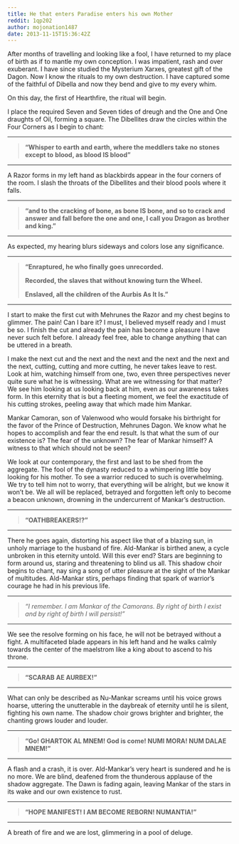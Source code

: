 ```yaml
---
title: He that enters Paradise enters his own Mother
reddit: 1qp202
author: mojonation1487
date: 2013-11-15T15:36:42Z
---
```


After months of travelling and looking like a fool, I have returned to my place
of birth as if to mantle my own conception. I was impatient, rash and over
exuberant. I have since studied the Mysterium Xarxes, greatest gift of the
Dagon. Now I know the rituals to my own destruction. I have captured some of the
faithful of Dibella and now they bend and give to my every whim.

On this day, the first of Hearthfire, the ritual will begin.

I place the required Seven and Seven tides of dreugh and the One and One
draughts of Oil, forming a square. The Dibellites draw the circles within the
Four Corners as I begin to chant:

----

> **“Whisper to earth and earth, where the meddlers take no stones except to**
> **blood, as blood IS blood”**

----

A Razor forms in my left hand as blackbirds appear in the four corners of the
room. I slash the throats of the Dibellites and their blood pools where it
falls.

----

> **“and to the cracking of bone, as bone IS bone, and so to crack and answer**
> **and fall before the one and one, I call you Dragon as brother and king.”**

----

As expected, my hearing blurs sideways and colors lose any significance.

----

> **“Enraptured, he who finally goes unrecorded.**
>
> **Recorded, the slaves that without knowing turn the Wheel.**
>
> **Enslaved, all the children of the Aurbis As It Is.”**

----

I start to make the first cut with Mehrunes the Razor and my chest begins to
glimmer. The pain! Can I bare it? I must, I believed myself ready and I must be
so. I finish the cut and already the pain has become a pleasure I have never
such felt before. I already feel free, able to change anything that can be
uttered in a breath.

I make the next cut and the next and the next and the next and the next and the
next, cutting, cutting and more cutting, he never takes leave to rest. Look at
him, watching himself from one, two, even three perspectives never quite sure
what he is witnessing. What are we witnessing for that matter? We see him
looking at us looking back at him, even as our awareness takes form. In this
eternity that is but a fleeting moment, we feel the exactitude of his cutting
strokes, peeling away that which made him Mankar.

Mankar Camoran, son of Valenwood who would forsake his birthright for the favor
of the Prince of Destruction, Mehrunes Dagon. We know what he hopes to
accomplish and fear the end result. Is that what the sum of our existence is?
The fear of the unknown? The fear of Mankar himself? A witness to that which
should not be seen?

We look at our contemporary, the first and last to be shed from the aggregate.
The fool of the dynasty reduced to a whimpering little boy looking for his
mother. To see a warrior reduced to such is overwhelming. We try to tell him not
to worry, that everything will be alright, but we know it won’t be. We all will
be replaced, betrayed and forgotten left only to become a beacon unknown,
drowning in the undercurrent of Mankar’s destruction.

----

> **“OATHBREAKERS!?”**

----

There he goes again, distorting his aspect like that of a blazing sun, in unholy
marriage to the husband of fire. Ald-Mankar is birthed anew, a cycle unbroken in
this eternity untold. Will this ever end? Stars are beginning to form around us,
staring and threatening to blind us all. This shadow choir begins to chant, nay
sing a song of utter pleasure at the sight of the Mankar of multitudes.
Ald-Mankar stirs, perhaps finding that spark of warrior’s courage he had in his
previous life.

----

> *“I remember. I am Mankar of the Camorans. By right of birth I exist and by*
> *right of birth I will persist!”*

----

We see the resolve forming on his face, he will not be betrayed without a fight.
A multifaceted blade appears in his left hand and he walks calmly towards the
center of the maelstrom like a king about to ascend to his throne.

----

> **“SCARAB AE AURBEX!”**

----

What can only be described as Nu-Mankar screams until his voice grows hoarse,
uttering the unutterable in the daybreak of eternity until he is silent,
fighting his own name. The shadow choir grows brighter and brighter, the
chanting grows louder and louder.

----

> **“Go! GHARTOK AL MNEM! God is come! NUMI MORA! NUM DALAE MNEM!”**

----

A flash and a crash, it is over. Ald-Mankar’s very heart is sundered and he is
no more. We are blind, deafened from the thunderous applause of the shadow
aggregate. The Dawn is fading again, leaving Mankar of the stars in its wake and
our own existence to rust.

----

> **“HOPE MANIFEST! I AM BECOME REBORN! NUMANTIA!”**

----

A breath of fire and we are lost, glimmering in a pool of deluge.
